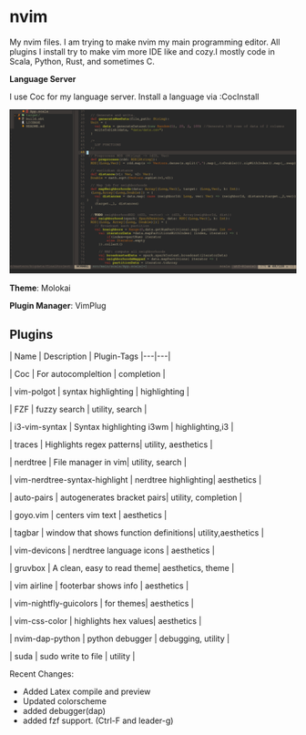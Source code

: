 # nvim

My nvim files. I am trying to make nvim my main programming editor. All plugins I install try to make vim more IDE like and cozy.I mostly code in Scala, Python, Rust, and sometimes C.

**Language Server**

I use Coc for my language server. Install a language via :CocInstall


![](screenshot.png)


**Theme**: Molokai

**Plugin Manager**: VimPlug


## Plugins

| Name | Description | Plugin-Tags
|---|---|

| Coc | For autocompleltion | completion |

| vim-polgot | syntax highlighting | highlighting |

| FZF | fuzzy search | utility, search |

| i3-vim-syntax | Syntax highlighting i3wm | highlighting,i3 |

| traces | Highlights regex patterns| utility, aesthetics |

| nerdtree | File manager in vim| utility, search |

| vim-nerdtree-syntax-highlight | nerdtree highlighting| aesthetics |

| auto-pairs | autogenerates bracket pairs| utility, completion |

| goyo.vim | centers vim text | aesthetics |

| tagbar | window that shows function definitions| utility,aesthetics |

| vim-devicons | nerdtree language icons | aesthetics |

| gruvbox | A clean, easy to read theme| aesthetics, theme |

| vim airline | footerbar shows info | aesthetics |

| vim-nightfly-guicolors | for themes| aesthetics |

| vim-css-color | highlights hex values| aesthetics |

| nvim-dap-python | python debugger | debugging, utility |

| suda | sudo write to file | utility |



Recent Changes:

* Added Latex compile and preview
* Updated colorscheme
* added debugger(dap)
* added fzf support. (Ctrl-F and leader-g)
